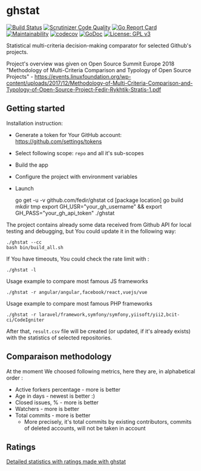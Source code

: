 # ghstat

[![Build Status](https://travis-ci.org/fedir/ghstat.svg?branch=master)](https://travis-ci.org/fedir/ghstat)
[![Scrutinizer Code Quality](https://scrutinizer-ci.com/g/fedir/ghstat/badges/quality-score.png?b=master)](https://scrutinizer-ci.com/g/fedir/ghstat/?branch=master)
[![Go Report Card](https://goreportcard.com/badge/github.com/fedir/ghstat)](https://goreportcard.com/report/github.com/fedir/ghstat)
[![Maintainability](https://api.codeclimate.com/v1/badges/572b4413f5c5ebf49e36/maintainability)](https://codeclimate.com/github/fedir/go-github-statistics/maintainability)
[![codecov](https://codecov.io/gh/fedir/ghstat/branch/master/graph/badge.svg)](https://codecov.io/gh/fedir/ghstat)
[![GoDoc](https://godoc.org/github.com/fedir/ghstat?status.svg)](https://godoc.org/github.com/fedir/ghstat)
[![License: GPL v3](https://img.shields.io/badge/License-GPL%20v3-blue.svg)](https://www.gnu.org/licenses/gpl-3.0)

Statistical multi-criteria decision-making comparator for selected Github's projects.

Project's overview was given on Open Source Summit Europe 2018 "Methodology of Multi-Criteria Comparison and Typology of Open Source Projects" - https://events.linuxfoundation.org/wp-content/uploads/2017/12/Methodology-of-Multi-Criteria-Comparison-and-Typology-of-Open-Source-Project-Fedir-Rykhtik-Stratis-1.pdf

## Getting started

Installation instruction:

* Generate a token for Your GitHub account: https://github.com/settings/tokens
* Select following scope: `repo` and all it's sub-scopes 
* Build the app
* Configure the project with environment variables
* Launch

    go get -u -v github.com/fedir/ghstat
    cd [package location]
    go build
    mkdir tmp
    export GH_USR="your_gh_username" && export GH_PASS="your_gh_api_token"
    ./ghstat

The project contains already some data received from Github API for local testing and debugging, but You could update it in the following way: 

    ./ghstat --cc
    bash bin/build_all.sh

If You have timeouts, You could check the rate limit with :

    ./ghstat -l

Usage example to compare most famous JS frameworks

    ./ghstat -r angular/angular,facebook/react,vuejs/vue

Usage example to compare most famous PHP frameworks

    ./ghstat -r laravel/framework,symfony/symfony,yiisoft/yii2,bcit-ci/CodeIgniter

After that, `result.csv` file will be created (or updated, if it's already exists) with the statistics of selected repositories.

## Comparaison methodology

At the moment We choosed following metrics, here they are, in alphabetical order :

* Active forkers percentage - more is better
* Age in days - newest is better :)
* Closed issues, % - more is better
* Watchers - more is better
* Total commits - more is better
  * More precisely, it's total commits by existing contributors, commits of deleted accounts, will not be taken in account

## Ratings

[Detailed statistics with ratings made with ghstat](https://github.com/fedir/ghstat/blob/master/ratings.md)
